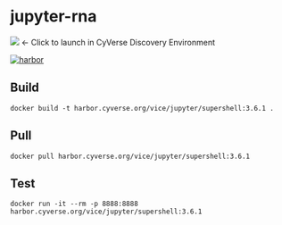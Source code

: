 # jupyter-rna

<a href="https://de.cyverse.org/apps/de/d2bd883c-7bd1-11ed-a9cd-008cfa5ae621/versions/ddb2bca8-150f-11ee-935e-008cfa5ae621/launch" target="_blank"><img src="https://img.shields.io/badge/SuperShell-3.6.1-orange?style=plastic&logo=jupyter"></a> <- Click to launch in CyVerse Discovery Environment

[![harbor](https://github.com/cyverse-vice/jupyter-supershell/actions/workflows/harbor.yaml/badge.svg)](https://github.com/cyverse-vice/jupyter-supershell/actions/workflows/harbor.yaml)
## Build

```{bash}
docker build -t harbor.cyverse.org/vice/jupyter/supershell:3.6.1 .
```

## Pull

```{bash}
docker pull harbor.cyverse.org/vice/jupyter/supershell:3.6.1
```

## Test

```{bash}
docker run -it --rm -p 8888:8888 harbor.cyverse.org/vice/jupyter/supershell:3.6.1
```

